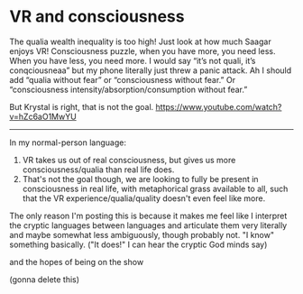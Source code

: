 # VR and consciousness 

The qualia wealth inequality is too high! Just look at how much Saagar enjoys VR! Consciousness puzzle, when you have more, you need less. When you have less, you need more. I would say “it’s not quali, it’s conqciousneaa” but my phone literally just threw a panic attack. Ah I should add “qualia without fear” or “consciousness without fear.” Or “consciousness intensity/absorption/consumption without fear.”

But Krystal is right, that is not the goal. https://www.youtube.com/watch?v=hZc6aO1MwYU

---

In my normal-person language:

1. VR takes us out of real consciousness, but gives us more consciousness/qualia than real life does.
2. That's not the goal though, we are looking to fully be present in consciousness in real life, with metaphorical grass available to all, such that the VR experience/qualia/quality doesn't even feel like more.

The only reason I'm posting this is because it makes me feel like I interpret the cryptic languages between languages and articulate them very literally and maybe somewhat less ambiguously, though probably not. "I know" something basically. ("It does!" I can hear the cryptic God minds say)

and the hopes of being on the show

(gonna delete this)
